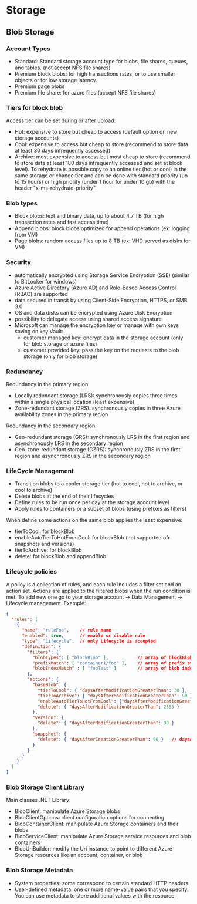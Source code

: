 # Storage

## Blob Storage

### Account Types
 - Standard:  Standard storage account type for blobs, file shares, queues, and tables. (not accept NFS file shares)
 - Premium block blobs: for high transactions rates, or to use smaller objects or for  low storage latency.
 - Premium page blobs
 - Premium file share: for azure files (accept NFS file shares)

### Tiers for block blob
Access tier can be set during or after upload:
 - Hot: expensive to store but cheap to access (default option on new storage accounts)
 - Cool: expensive to access but cheap to store (recommend to store data at least 30 days infrequently accessed)
 - Archive: most expensive to access but most cheap to store (recommend to store data at least 180 days infrequently accessed and set at block level). To rehydrate is possible copy to an online tier (hot or cool) in the same storage or change tier and can be done with standard priority (up to 15 hours) or high priority (under 1 hour for under 10 gb) with the header "x-ms-rehydrate-priority".

### Blob types
 - Block blobs: text and binary data, up to about 4.7 TB (for high transaction rates and fast access time)
 - Append blobs: block blobs optimized for append operations (ex: logging from VM)
 - Page blobs: random access files up to 8 TB (ex: VHD  served as disks for VM)

### Security
 - automatically encrypted  using Storage Service Encryption (SSE) (similar to BitLocker for windows)
 - Azure Active Directory (Azure AD) and Role-Based Access Control (RBAC) are supported
 - data secured in transit by using Client-Side Encryption, HTTPS, or SMB 3.0
 - OS and data disks can be encrypted using Azure Disk Encryption
 - possibility to delegate access using shared access signature
 - Microsoft can manage the encryption key or manage with own keys saving on key Vault:
    - customer managed key: encrypt data in the storage account (only for blob storage or azure files)
    - customer provided key: pass the key on the requests to the blob storage (only for blob storage)

### Redundancy
Redundancy in the primary region:
 - Locally redundant storage (LRS): synchronously copies three times within a single physical location (least expensive)
 - Zone-redundant storage (ZRS): synchronously copies in three Azure availability zones in the primary region

Redundancy in the secondary region:
 - Geo-redundant storage (GRS): synchronously LRS in the first region and asynchronously LRS in the secondary region
 - Geo-zone-redundant storage (GZRS): synchronously ZRS in the first region and asynchronously ZRS in the secondary region

 ### LifeCycle Management
 - Transition blobs to a cooler storage tier (hot to cool, hot to archive, or cool to archive)
 - Delete blobs at the end of their lifecycles
 - Define rules to be run once per day at the storage account level
 - Apply rules to containers or a subset of blobs (using prefixes as filters)

 When define some actions on the same blob applies the least expensive:
  - tierToCool: for blockBlob
  - enableAutoTierToHotFromCool: for blockBlob (not supported ofr snapshots and versions)
  - tierToArchive: for blockBlob
  - delete: for blockBlob and appendBlob

### Lifecycle policies
A policy is a collection of rules, and each rule includes a filter set and an action set. Actions are applied to the filtered blobs when the run condition is met. To add new one go to your storage account -> Data Management -> Lifecycle management.
Example:
```JSON
{
  "rules": [
    {
      "name": "ruleFoo",    // rule name
      "enabled": true,      // enable or disable rule
      "type": "Lifecycle",  // only Lifecycle is accepted
      "definition": {     
        "filters": {
          "blobTypes": [ "blockBlob" ],           // array of blockBlob, appendBlob or pageBlob
          "prefixMatch": [ "container1/foo" ],    // array of prefix string started always with container name
          "blobIndexMatch" : [ "fooTest" ]        // array of blob index tag key and value conditions                            
        },
        "actions": {
          "baseBlob": {
            "tierToCool": { "daysAfterModificationGreaterThan": 30 },                 // only supported for block blob 
            "tierToArchive": { "daysAfterModificationGreaterThan": 90 },              // only supported for block blob 
            "enableAutoTierToHotFromCool": {"daysAfterModificationGreaterThan": 90},  // supported for baseBlob and block blob
            "delete": { "daysAfterModificationGreaterThan": 2555 }                    // supported for block blob and appendBlob
          },
          "version": {
            "delete": { "daysAfterModificationGreaterThan": 90 }
          }, 
          "snapshot": {
            "delete": { "daysAfterCreationGreaterThan": 90 }   // daysAfterCreationGreaterThan is the condition for snapshots only 
          }
        }
      }
    }
  ]
}
```

### Blob Storage Client Library
Main classes .NET Library:
 - BlobClient: manipulate Azure Storage blobs
 - BlobClientOptions: client configuration options for connecting
 - BlobContainerClient: manipulate Azure Storage containers and their blobs
 - BlobServiceClient: manipulate Azure Storage service resources and blob containers
 - BlobUriBuilder: modify the Uri instance to point to different Azure Storage resources like an account, container, or blob

 ### Blob Storage Metadata
  - System properties: some correspond to certain standard HTTP headers
  - User-defined metadata: one or more name-value pairs that you specify. You can use metadata to store additional values with the resource.


